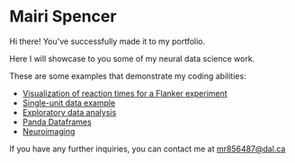 # Mairi Spencer

Hi there! You've successfully made it to my portfolio.

Here I will showcase to you some of my neural data science work.

These are some examples that demonstrate my coding abilities: 
- [Visualization of reaction times for a Flanker experiment](Visualization.md)
- [Single-unit data example](Raster_Plot_Single-Unit_Data.md) 
- [Exploratory data analysis](T-test.md)
- [Panda Dataframes](Pandas_df.md)
- [Neuroimaging](Neuroimaging.md) 

If you have any further inquiries, you can contact me at 
[mr856487@dal.ca](mailto:mr856487@dal.ca)
